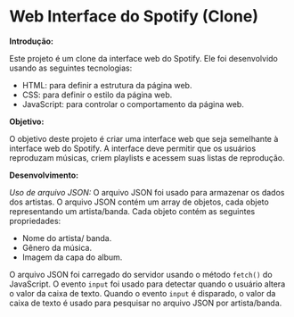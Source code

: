 # Web Interface do Spotify (Clone)

**Introdução:**

Este projeto é um clone da interface web do Spotify. Ele foi desenvolvido usando as seguintes tecnologias:
* HTML: para definir a estrutura da página web.
* CSS: para definir o estilo da página web.
* JavaScript: para controlar o comportamento da página web.

**Objetivo:**

O objetivo deste projeto é criar uma interface web que seja semelhante à interface web do Spotify. A interface deve permitir que os usuários reproduzam músicas, criem playlists e acessem suas listas de reprodução.

**Desenvolvimento:**

*Uso de arquivo JSON:*
O arquivo JSON foi usado para armazenar os dados dos artistas. O arquivo JSON contém um array de objetos, cada objeto representando um artista/banda. Cada objeto contém as seguintes propriedades:

* Nome do artista/ banda.
* Gênero da música.
* Imagem da capa do album.

O arquivo JSON foi carregado do servidor usando o método `fetch()` do JavaScript. O evento `input` foi usado para detectar quando o usuário altera o valor da caixa de texto. Quando o evento `input` é disparado, o valor da caixa de texto é usado para pesquisar no arquivo JSON por artista/banda.



